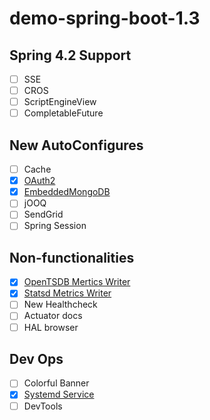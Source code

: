 # demo-spring-boot-1.3

## Spring 4.2 Support

- [ ] SSE
- [ ] CROS
- [ ] ScriptEngineView
- [ ] CompletableFuture

## New AutoConfigures

- [ ] Cache
- [x] [OAuth2](demo-oauth)
- [x] [EmbeddedMongoDB](demo-embedded-mongodb)
- [ ] jOOQ
- [ ] SendGrid
- [ ] Spring Session

## Non-functionalities

- [x] [OpenTSDB Mertics Writer](demo-metrics-export-opentsdb)
- [x] [Statsd Metrics Writer](demo-metrics-export-statsd)
- [ ] New Healthcheck
- [ ] Actuator docs
- [ ] HAL browser

## Dev Ops

- [ ] Colorful Banner
- [x] [Systemd Service](demo-service)
- [ ] DevTools
